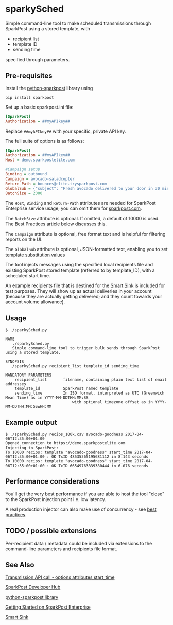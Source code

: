 # sparkySched   
Simple command-line tool to make scheduled transmissions through SparkPost using a stored template, with
- recipient list
- template ID
- sending time

specified through parameters.

## Pre-requisites
Install the [python-sparkpost](https://github.com/sparkpost/python-sparkpost) library using
```
pip install sparkpost
```

Set up a basic sparkpost.ini file:
```ini
[SparkPost]
Authorization = ##myAPIkey##
```

Replace `##myAPIkey##` with your specific, private API key. 

The full suite of options is as follows:
```ini
[SparkPost]
Authorization = ##myAPIkey##
Host = demo.sparkpostelite.com

#Campaign setup
Binding = outbound
Campaign = avocado-saladcopter
Return-Path = bounces@elite.trysparkpost.com
GlobalSub = {"subject": "Fresh avocado delivered to your door in 30 minutes by our flying saladcopter"}
BatchSize = 2000
```
The `Host`, `Binding` and `Return-Path` attributes are needed for SparkPost Enterprise service usage; you can omit them for [sparkpost.com](https://www.sparkpost.com/).

The `BatchSize` attribute is optional.  If omitted, a default of 10000 is used. The Best Practices article below discusses this.

The `Campaign` attribute is optional, free format text and is helpful for filtering reports on the UI.

The `GlobalSub` attribute is optional, JSON-formatted text, enabling you to set [template substitution values](https://developers.sparkpost.com/api/substitutions-reference.html)

The tool injects messages using the specified local recipients file and existing SparkPost stored template (referred to by template_ID),  with a scheduled start time.

An example recipients file that is destined for the [Smart Sink](https://support.sparkpost.com/customer/portal/articles/2560839-how-do-i-test-using-the-sink-server-on-sparkpost-) is included for test purposes.
They will show up as actual deliveries in your account (because they are actually getting delivered; and they count towards your account volume allowance).

## Usage
```
$ ./sparkySched.py 

NAME
   ./sparkySched.py
   Simple command-line tool to trigger bulk sends through SparkPost using a stored template.

SYNOPSIS
  ./sparkySched.py recipient_list template_id sending_time

MANDATORY PARAMETERS
    recipient_list       filename, containing plain text list of email addresses
    template_id          SparkPost named template
    sending_time         In ISO format, interpreted as UTC (Greenwich Mean Time) as in YYYY-MM-DDTHH:MM:SS
                             with optional timezone offset as in YYYY-MM-DDTHH:MM:SS±HH:MM
```

## Example output

```
$ ./sparkySched.py recips_100k.csv avocado-goodness 2017-04-06T12:35:00+01:00
Opened connection to https://demo.sparkpostelite.com
Injecting to SparkPost:
To 10000 recips: template "avocado-goodness" start_time 2017-04-06T12:35:00+01:00 : OK TxID 48535365195681112 in 8.143 seconds
To 10000 recips: template "avocado-goodness" start_time 2017-04-06T12:35:00+01:00 : OK TxID 66549763839380444 in 6.076 seconds
```

## Performance considerations
You'll get the very best performance if you are able to host the tool "close" to the SparkPost injection point i.e. low latency.

A real production injector can also make use of concurrency - see [best practices](https://support.sparkpost.com/customer/portal/articles/2249268).

## TODO / possible extensions
Per-recipient data / metadata could be included via extensions to the command-line parameters and recipients file format.

## See Also

[Transmission API call - options attributes start_time](https://developers.sparkpost.com/api/transmissions.html#header-options-attributes)

[SparkPost Developer Hub](https://developers.sparkpost.com/)

[python-sparkpost library](https://github.com/sparkpost/python-sparkpost)

[Getting Started on SparkPost Enterprise](https://support.sparkpost.com/customer/portal/articles/2162798-getting-started-on-sparkpost-enterprise)

[Smart Sink](https://support.sparkpost.com/customer/portal/articles/2560839-how-do-i-test-using-the-sink-server-on-sparkpost-)
